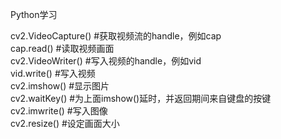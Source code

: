 Python学习  

cv2.VideoCapture() #获取视频流的handle，例如cap  
    cap.read() #读取视频画面  
cv2.VideoWriter() #写入视频的handle，例如vid  
    vid.write() #写入视频  
cv2.imshow() #显示图片  
cv2.waitKey() #为上面imshow()延时，并返回期间来自键盘的按键  
cv2.imwrite() #写入图像  
cv2.resize() #设定画面大小  

